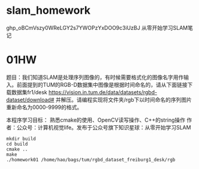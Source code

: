 # slam_homework
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
从零开始学习SLAM笔记
# 01HW
 题目：我们知道SLAM是处理序列图像的，有时候需要格式化的图像名字用作输入。前面提到的TUM的RGB-D数据集中图像是根据时间命名的，请从下面链接下载数据集fr1/desk
 https://vision.in.tum.de/data/datasets/rgbd-dataset/download# 并解压。请编程实现将文件夹/rgb下以时间命名的序列图片重新命名为0000-9999的格式。

 本程序学习目标： 熟悉cmake的使用、OpenCV读写操作、C++的string操作 作者：公众号：计算机视觉life。发布于公众号旗下知识星球：从零开始学习SLAM
 ```shell
 mkdir build
cd build
cmake ..
make
 ./homework01 /home/hao/bags/tum/rgbd_dataset_freiburg1_desk/rgb
 ```